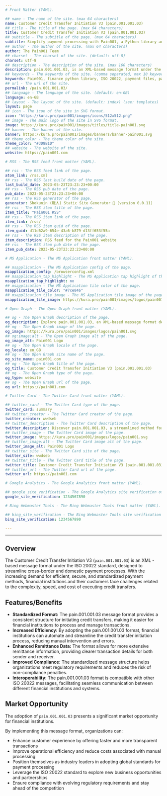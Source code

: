 ```yaml
---
# Front Matter (YAML).

## name - The name of the site. (max 64 characters)
name: Customer Credit Transfer Initiation V3 (pain.001.001.03)
## title - The title of the page. (max 64 characters)
title: Customer Credit Transfer Initiation V3 (pain.001.001.03)
## subtitle - The subtitle of the page. (max 64 characters)
subtitle: Simplify payment processing with Pain001, a Python library automating ISO 20022-compliant file creation. Save time, ensure accuracy effortlessly
## author - The author of the site. (max 64 characters)
author: The Pain001 Team
## charset - The charset of the site. (default: utf-8)
charset: utf-8
## description - The description of the site. (max 160 characters)
description: pain.001.001.03, is an XML-based message format under the ISO 20022 standard designed to streamline cross-border and domestic payment processes.
## keywords - The keywords of the site. (comma separated, max 10 keywords)
keywords: Pain001, finance python library, ISO 20022, payment files, payment processing, automate payments, ISO 20022-compliant, SWIFT, SEPA, payment initiation messages, XML-based message, cross-border payment, domestic payment
## url - The url of the site.
permalink: /pain.001.001.03/
## language - The language of the site. (default: en-GB)
language: en-GB
## layout - The layout of the site. (default: index) (see: templates)
layout: page
## icon - The icon of the site in SVG format.
icon: "https://kura.pro/pain001/images/icons/512x512.png"
## image - The main logo of the site in SVG format.
image: https://kura.pro/pain001/images/titles/title-pain001.svg
## banner - The banner of the site.
banner: https://kura.pro/pain001/images/banners/banner-pain001.svg
## theme_color - The theme color of the site.
theme_color: "#3D8B1D"
## website - The website of the site.
website: https://pain001.com

# RSS - The RSS feed front matter (YAML).

## rss - The RSS feed link of the page.
atom_link: /rss.xml
## rss - The RSS last build date of the page.
last_build_date: 2023-05-23T23:23:23+00:00
## rss - The RSS pub date of the page.
pub_date: 2023-05-23T23:23:23+00:00
## rss - The RSS generator of the page.
generator: Shokunin (職人) Static Site Generator 🦀 (version 0.0.11)
## rss - The RSS item title of the page.
item_title: "Pain001 RSS"
## rss - The RSS item link of the page.
item_link: /rss/
## rss - The RSS item guid of the page.
item_guid: d11d62a9-654e-43a6-b879-d13ff653f55a
## rss - The RSS item description of the page.
item_description: RSS feed for the Pain001 website
## rss - The RSS item pub date of the page.
item_pub_date: 2023-05-23T23:23:23+00:00

# MS Application - The MS Application front matter (YAML).

## msapplication - The MS Application config of the page.
msapplication_config: /browserconfig.xml
## msapplication_tap_highlight - The MS Application tap highlight of the page.
msapplication_tap_highlight: no
## msapplication - The MS Application tile color of the page.
msapplication_tile_color: "#7ce846"
## msapplication_tile_image - The MS Application tile image of the page.
msapplication_tile_image: https://kura.pro/pain001/images/logos/pain001.svg

# Open Graph - The Open Graph front matter (YAML).

## og - The Open Graph description of the page.
og_description: Explore pain.001.001.03, an XML-based message format designed to enhance cross-border and domestic payment processes. Learn how it increases efficiency, improves compliance, and enables interoperability.
## og - The Open Graph image of the page.
og_image: https://kura.pro/pain001/images/logos/pain001.svg
## og:image:alt - The Open Graph image alt of the page.
og_image_alt: Pain001 Logo
## og - The Open Graph locale of the page.
og_locale: en_GB
## og - The Open Graph site name of the page.
og_site_name: pain001.com
## og - The Open Graph title of the page.
og_title: Customer Credit Transfer Initiation V3 (pain.001.001.03)
## og - The Open Graph type of the page.
og_type: website
## og - The Open Graph url of the page.
og_url: https://pain001.com

# Twitter Card - The Twitter Card front matter (YAML).

## twitter_card - The Twitter Card type of the page.
twitter_card: summary
## twitter_creator - The Twitter Card creator of the page.
twitter_creator: wwdseb
## twitter_description - The Twitter Card description of the page.
twitter_description: Discover pain.001.001.03, a streamlined method for initiating credit transfers. Enhance efficiency, improve compliance, and ensure interoperability with this ISO 20022 standard.
## twitter_image - The Twitter Card image of the page.
twitter_image: https://kura.pro/pain001/images/logos/pain001.svg
## twitter_image:alt - The Twitter Card image alt of the page.
twitter_image_alt: Pain001 Logo
## twitter_site - The Twitter Card site of the page.
twitter_site: wwdseb
## twitter_title - The Twitter Card title of the page.
twitter_title: Customer Credit Transfer Initiation V3 (pain.001.001.03)
## twitter_url - The Twitter Card url of the page.
twitter_url: https://pain001.com

# Google Analytics - The Google Analytics front matter (YAML).

## google_site_verification - The Google Analytics site verification of the page.
google_site_verification: 1234567890

# Bing Webmaster Tools - The Bing Webmaster Tools front matter (YAML).

## bing_site_verification - The Bing Webmaster Tools site verification of the page.
bing_site_verification: 1234567890

---
```


________________________________________________________________________________

<!-- markdownlint-disable MD033 MD041 -->

<div class="row g-0">
    <div
      class="col-lg-6 order-lg-2 text-white"
      style="
        background: url(
          'https://kura.pro/unsplash/images/banners/alex-ware-oeQQUHbApeE-unsplash.jpg') no-repeat;
        background-size: cover;">
    </div>
    <div class="col-lg-6 order-lg-1 text-left">
    <div class="container-fluid px-5 py-5">

<!-- markdownlint-enable MD033 MD041 -->
## Overview

The Customer Credit Transfer Initiation V3 (`pain.001.001.03`) is an XML
-based message format under the ISO 20022 standard, designed to
streamline cross-border and domestic payment processes. With the
increasing demand for efficient, secure, and standardized payment
methods, financial institutions and their customers face challenges
related to the complexity, speed, and cost of executing credit transfers.

## Features/Benefits

- **Standardized Format:** The pain.001.001.03 message format provides a consistent structure for initiating credit transfers, making it easier for financial institutions to process and manage transactions.
- **Increased Efficiency:** By adopting the pain.001.001.03 format, financial institutions can automate and streamline the credit transfer initiation process, reducing manual intervention and errors.
- **Enhanced Remittance Data:** The format allows for more extensive remittance information, providing clearer transaction details for both sender and receiver.
- **Improved Compliance:** The standardized message structure helps organizations meet regulatory requirements and reduces the risk of non-compliance penalties.
- **Interoperability:** The pain.001.001.03 format is compatible with other ISO 20022 messages, facilitating seamless communication between different financial institutions and systems.

## Market Opportunity

The adoption of `pain.001.001.03` presents a significant market
opportunity for financial institutions.

By implementing this message format, organizations can:

- Enhance customer experience by offering faster and more transparent transactions
- Improve operational efficiency and reduce costs associated with manual processing
- Position themselves as industry leaders in adopting global standards for payment processing
- Leverage the ISO 20022 standard to explore new business opportunities and partnerships
- Ensure compliance with evolving regulatory requirements and stay ahead of the competition

<!-- markdownlint-disable MD033 MD041 -->

</div>
</div>
</div>

<!-- markdownlint-enable MD033 MD041 -->
